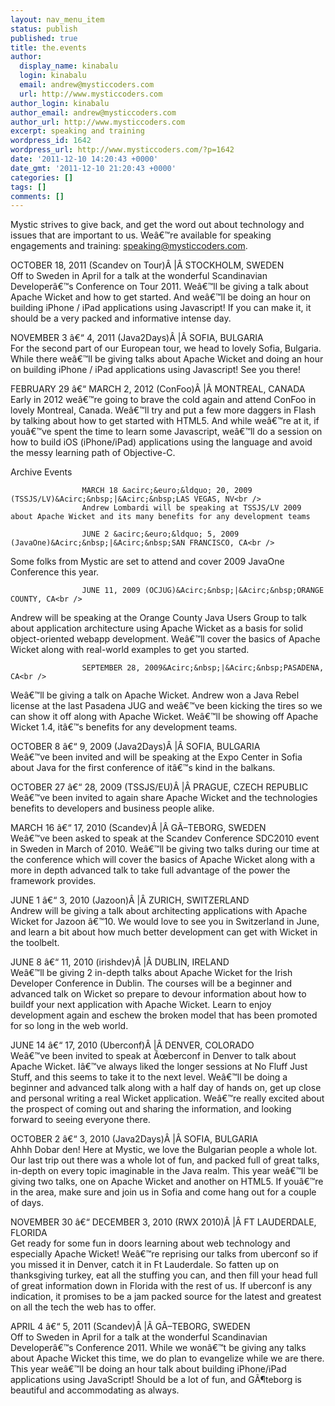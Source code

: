 ```yaml
---
layout: nav_menu_item
status: publish
published: true
title: the.events
author:
  display_name: kinabalu
  login: kinabalu
  email: andrew@mysticcoders.com
  url: http://www.mysticcoders.com
author_login: kinabalu
author_email: andrew@mysticcoders.com
author_url: http://www.mysticcoders.com
excerpt: speaking and training
wordpress_id: 1642
wordpress_url: http://www.mysticcoders.com/?p=1642
date: '2011-12-10 14:20:43 +0000'
date_gmt: '2011-12-10 21:20:43 +0000'
categories: []
tags: []
comments: []
---
```

Mystic strives to give back, and get the word out about technology and issues that are important to us.  We&acirc;&euro;&trade;re available for speaking engagements and training: speaking@mysticcoders.com.

OCTOBER 18, 2011 (Scandev on Tour)&Acirc;&nbsp;|&Acirc;&nbsp;STOCKHOLM, SWEDEN<br />
Off to Sweden in April for a talk at the wonderful Scandinavian Developer&acirc;&euro;&trade;s Conference on Tour 2011.  We&acirc;&euro;&trade;ll be giving a talk about Apache Wicket and how to get started.  And we&acirc;&euro;&trade;ll be doing an hour on building iPhone / iPad applications using Javascript!  If you can make it, it should be a very packed and informative intense day.

NOVEMBER 3 &acirc;&euro;&ldquo; 4, 2011 (Java2Days)&Acirc;&nbsp;|&Acirc;&nbsp;SOFIA, BULGARIA<br />
For the second part of our European tour, we head to lovely Sofia, Bulgaria.  While there we&acirc;&euro;&trade;ll be giving talks about Apache Wicket and doing an hour on building iPhone / iPad applications using Javascript!  See you there!

FEBRUARY 29 &acirc;&euro;&ldquo; MARCH 2, 2012 (ConFoo)&Acirc;&nbsp;|&Acirc;&nbsp;MONTREAL, CANADA<br />
Early in 2012 we&acirc;&euro;&trade;re going to brave the cold again and attend ConFoo in lovely Montreal, Canada.  We&acirc;&euro;&trade;ll try and put a few more daggers in Flash by talking about how to get started with HTML5.  And while we&acirc;&euro;&trade;re at it, if you&acirc;&euro;&trade;ve spent the time to learn some Javascript, we&acirc;&euro;&trade;ll do a session on how to build iOS (iPhone/iPad) applications using the language and avoid the messy learning path of Objective-C.

Archive Events

                    MARCH 18 &acirc;&euro;&ldquo; 20, 2009 (TSSJS/LV)&Acirc;&nbsp;|&Acirc;&nbsp;LAS VEGAS, NV<br />
                    Andrew Lombardi will be speaking at TSSJS/LV 2009 about Apache Wicket and its many benefits for any development teams

                    JUNE 2 &acirc;&euro;&ldquo; 5, 2009 (JavaOne)&Acirc;&nbsp;|&Acirc;&nbsp;SAN FRANCISCO, CA<br />
Some folks from Mystic are set to attend and cover 2009 JavaOne Conference this year.

                    JUNE 11, 2009 (OCJUG)&Acirc;&nbsp;|&Acirc;&nbsp;ORANGE COUNTY, CA<br />
Andrew will be speaking at the Orange County Java Users Group to talk about application architecture using Apache Wicket as a basis for solid object-oriented webapp development.  We&acirc;&euro;&trade;ll cover the basics of Apache Wicket along with real-world examples to get you started.

                    SEPTEMBER 28, 2009&Acirc;&nbsp;|&Acirc;&nbsp;PASADENA, CA<br />
We&acirc;&euro;&trade;ll be giving a talk on Apache Wicket.  Andrew won a Java Rebel license at the last Pasadena JUG and we&acirc;&euro;&trade;ve been kicking the tires so we can show it off along with Apache Wicket.  We&acirc;&euro;&trade;ll be showing off Apache Wicket 1.4, it&acirc;&euro;&trade;s benefits for any development teams.

OCTOBER 8 &acirc;&euro;&ldquo; 9, 2009 (Java2Days)&Acirc;&nbsp;|&Acirc;&nbsp;SOFIA, BULGARIA<br />
We&acirc;&euro;&trade;ve been invited and will be speaking at the Expo Center in Sofia about Java for the first conference of it&acirc;&euro;&trade;s kind in the balkans.

OCTOBER 27 &acirc;&euro;&ldquo; 28, 2009 (TSSJS/EU)&Acirc;&nbsp;|&Acirc;&nbsp;PRAGUE, CZECH REPUBLIC<br />
We&acirc;&euro;&trade;ve been invited to again share Apache Wicket and the technologies benefits to developers and business people alike.

MARCH 16 &acirc;&euro;&ldquo; 17, 2010 (Scandev)&Acirc;&nbsp;|&Acirc;&nbsp;G&Atilde;&ndash;TEBORG, SWEDEN<br />
We&acirc;&euro;&trade;ve been asked to speak at the Scandev Conference SDC2010 event in Sweden in March of 2010.  We&acirc;&euro;&trade;ll be giving two talks during our time at the conference which will cover the basics of Apache Wicket along with a more in depth advanced talk to take full advantage of the power the framework provides.

JUNE 1 &acirc;&euro;&ldquo; 3, 2010 (Jazoon)&Acirc;&nbsp;|&Acirc;&nbsp;ZURICH, SWITZERLAND<br />
Andrew will be giving a talk about architecting applications with Apache Wicket for Jazoon &acirc;&euro;&trade;10.  We would love to see you in Switzerland in June, and learn a bit about how much better development can get with Wicket in the toolbelt.

JUNE 8 &acirc;&euro;&ldquo; 11, 2010 (irishdev)&Acirc;&nbsp;|&Acirc;&nbsp;DUBLIN, IRELAND<br />
We&acirc;&euro;&trade;ll be giving 2 in-depth talks about Apache Wicket for the Irish Developer Conference in Dublin.  The courses will be a beginner and advanced talk on Wicket so prepare to devour information about how to buildf your next application with Apache Wicket.  Learn to enjoy development again and eschew the broken model that has been promoted for so long in the web world.

JUNE 14 &acirc;&euro;&ldquo; 17, 2010 (Uberconf)&Acirc;&nbsp;|&Acirc;&nbsp;DENVER, COLORADO<br />
We&acirc;&euro;&trade;ve been invited to speak at &Atilde;&oelig;berconf in Denver to talk about Apache Wicket.  I&acirc;&euro;&trade;ve always liked the longer sessions at No Fluff Just Stuff, and this seems to take it to the next level.  We&acirc;&euro;&trade;ll be doing a beginner and advanced talk along with a half day of hands on, get up close and personal writing a real Wicket application.  We&acirc;&euro;&trade;re really excited about the prospect of coming out and sharing the information, and looking forward to seeing everyone there.

OCTOBER 2 &acirc;&euro;&ldquo; 3, 2010 (Java2Days)&Acirc;&nbsp;|&Acirc;&nbsp;SOFIA, BULGARIA<br />
Ahhh Dobar den!  Here at Mystic, we love the Bulgarian people a whole lot.  Our last trip out there was a whole lot of fun, and packed full of great talks, in-depth on every topic imaginable in the Java realm.  This year we&acirc;&euro;&trade;ll be giving two talks, one on Apache Wicket and another on HTML5.  If you&acirc;&euro;&trade;re in the area, make sure and join us in Sofia and come hang out for a couple of days.

NOVEMBER 30 &acirc;&euro;&ldquo; DECEMBER 3, 2010 (RWX 2010)&Acirc;&nbsp;|&Acirc;&nbsp;FT LAUDERDALE, FLORIDA<br />
Get ready for some fun in doors learning about web technology and especially Apache Wicket!  We&acirc;&euro;&trade;re reprising our talks from uberconf so if you missed it in Denver, catch it in Ft Lauderdale.  So fatten up on thanksgiving turkey, eat all the stuffing you can, and then fill your head full of great information down in Florida with the rest of us.  If uberconf is any indication, it promises to be a jam packed source for the latest and greatest on all the tech the web has to offer.

APRIL 4 &acirc;&euro;&ldquo; 5, 2011 (Scandev)&Acirc;&nbsp;|&Acirc;&nbsp;G&Atilde;&ndash;TEBORG, SWEDEN<br />
Off to Sweden in April for a talk at the wonderful Scandinavian Developer&acirc;&euro;&trade;s Conference 2011.  While we won&acirc;&euro;&trade;t be giving any talks about Apache Wicket this time, we do plan to evangelize while we are there.  This year we&acirc;&euro;&trade;ll be doing an hour talk about building iPhone/iPad applications using JavaScript!  Should be a lot of fun, and G&Atilde;&para;teborg is beautiful and accommodating as always.

